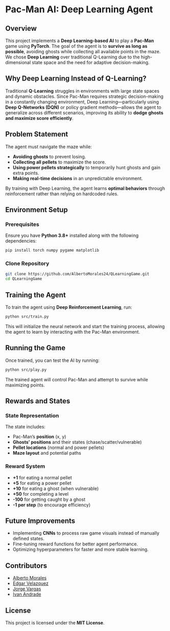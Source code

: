 # Pac-Man AI: Deep Learning Agent

## Overview
This project implements a **Deep Learning-based AI** to play a **Pac-Man** game using **PyTorch**. The goal of the agent is to **survive as long as possible**, avoiding ghosts while collecting all available points in the maze. We chose **Deep Learning** over traditional Q-Learning due to the high-dimensional state space and the need for adaptive decision-making.

## Why Deep Learning Instead of Q-Learning?
Traditional **Q-Learning** struggles in environments with large state spaces and dynamic obstacles. Since Pac-Man requires strategic decision-making in a constantly changing environment, Deep Learning—particularly using **Deep Q-Networks (DQN)** or policy gradient methods—allows the agent to generalize across different scenarios, improving its ability to **dodge ghosts and maximize score efficiently**.

## Problem Statement
The agent must navigate the maze while:
- **Avoiding ghosts** to prevent losing.
- **Collecting all pellets** to maximize the score.
- **Using power pellets strategically** to temporarily hunt ghosts and gain extra points.
- **Making real-time decisions** in an unpredictable environment.

By training with Deep Learning, the agent learns **optimal behaviors** through reinforcement rather than relying on hardcoded rules.

## Environment Setup
### Prerequisites
Ensure you have **Python 3.8+** installed along with the following dependencies:
```sh
pip install torch numpy pygame matplotlib
```

### Clone Repository
```sh
git clone https://github.com/AlbertoMorales24/QLearningGame.git
cd QLearningGame
```

## Training the Agent
To train the agent using **Deep Reinforcement Learning**, run:
```sh
python src/train.py
```
This will initialize the neural network and start the training process, allowing the agent to learn by interacting with the Pac-Man environment.

## Running the Game
Once trained, you can test the AI by running:
```sh
python src/play.py
```
The trained agent will control Pac-Man and attempt to survive while maximizing points.

## Rewards and States
### **State Representation**
The state includes:
- Pac-Man’s **position** (x, y)
- **Ghosts’ positions** and their states (chase/scatter/vulnerable)
- **Pellet locations** (normal and power pellets)
- **Maze layout** and potential paths

### **Reward System**
- **+1** for eating a normal pellet
- **+5** for eating a power pellet
- **+10** for eating a ghost (when vulnerable)
- **+50** for completing a level
- **-100** for getting caught by a ghost
- **-1 per step** (to encourage efficiency)

## Future Improvements
- Implementing **CNNs** to process raw game visuals instead of manually defined states.
- Fine-tuning reward functions for better agent performance.
- Optimizing hyperparameters for faster and more stable learning.

## Contributors
- [Alberto Morales](https://github.com/AlbertoMorales24)
- [Edgar Velazquez](https://github.com/WeroVlz)
- [Jorge Vargas](https://github.com/Jorgepro89)
- [Ivan Andrade]()

## License
This project is licensed under the **MIT License**.

